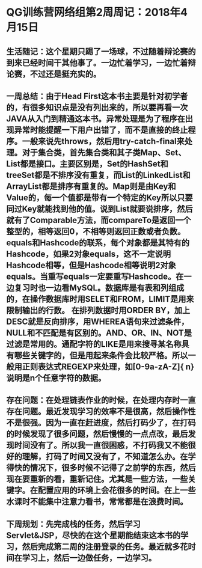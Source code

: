 # QG训练营网络组第2周周记：2018年4月15日

## 生活随记：这个星期只踢了一场球，不过随着辩论赛的到来已经时间干其他事了。一边忙着学习，一边忙着辩论赛，不过还是挺充实的。

## 一周总结：由于Head First这本书主要是针对初学者的，有很多知识点是没有列出来的，所以要再看一次JAVA从入门到精通这本书。异常处理是为了程序在出现异常时能提醒一下用户出错了，而不是直接的终止程序。一般来说先throws，然后用try-catch-final来处理。对于集合类，首先集合类和其子类Map、Set、List都是接口。主要区别是，Set的HashSet和treeSet都是不排序没有重复，而List的LinkedList和ArrayList都是排序有重复的。Map则是由Key和Value的，每一个值都是带有一个特定的Key所以只要同过Key就能找到他的值。说到List就要说排序，然后就有了Comparable方法，而compareTo是返回一个整型的，相等返回0，不相等则返回正数或者负数。equals和Hashcode的联系，每个对象都是其特有的Hashcode，如果2对象equals，这不一定说明Hashcode相等，但是Hashcode相等说明2对象equals。当重写equals一定要重写Hashcode。在一边复习时也一边看MySQL。数据库是有表和列组成的，在操作数据库时用SELET和FROM，LIMIT是用来限制输出的行数。 在排列数据时用ORDER BY，加上DESC就是反向排序，用WHEREA语句来过滤条件，NULL和不匹配是有区别的。AND、OR、IN、NOT是过滤是常用的。通配字符的LIKE是用来搜寻某名称具有哪些关键字的，但是用起来条件会比较严格。所以一般用正则表达式REGEXP来处理，如[0-9a-zA-Z]{ n}说明是n个任意字符的数据。

## 存在问题：在处理链表作业的时候，在处理内存时一直存在问题。最近发现学习的效率不是很高，然后操作性不是很强。因为一直在赶进度，然后打码少了，在打码的时候发现了很多问题，然后慢慢的一点点改，最后发现时间没有了。所以我一直很困惑，不打码我又不能很好的理解，打码了时间又没有了，不知道怎么办。在学得快的情况下，很多时候不记得了之前学的东西，然后现在要重新的看，重新记住。尤其是一些方法，一些关键字。在配置应用的环境上会花很多的时间。在上一些水课时不能集中注意力看书，常常都是在浪费时间。

## 下周规划：先完成栈的任务，然后学习Servlet&JSP，尽快的在这个星期能结束这本书的学习，然后完成第二周的注册登录的任务。最近就多花时间在学习上，然后一边做任务，一边学习。

